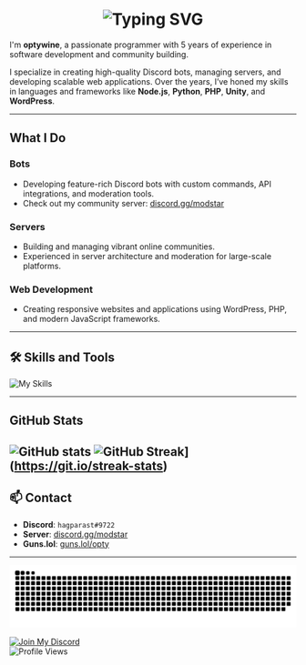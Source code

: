 <h1 align="center"><img src="https://readme-typing-svg.demolab.com?font=Jetbrains+Mono&size=35&duration=3000&pause=1000&color=FFBB48&center=true&vCenter=true&width=1000&height=40&lines=Hi%2C+I'm+OptyWine;a+Full-Stack+Developer;I+love+Building+And+Designing+Cool+Projects;Passionate+About+Coding+And+Community+Management;Welcome+To+My+GitHub+Profile!" alt="Typing SVG" /></h1>

I'm **optywine**, a passionate programmer with 5 years of experience in software development and community building.  

I specialize in creating high-quality Discord bots, managing servers, and developing scalable web applications. Over the years, I’ve honed my skills in languages and frameworks like **Node.js**, **Python**, **PHP**, **Unity**, and **WordPress**.

---

## What I Do

### Bots
- Developing feature-rich Discord bots with custom commands, API integrations, and moderation tools.  
- Check out my community server: [discord.gg/modstar](https://discord.gg/modstar)  

### Servers
- Building and managing vibrant online communities.  
- Experienced in server architecture and moderation for large-scale platforms.

### Web Development
- Creating responsive websites and applications using WordPress, PHP, and modern JavaScript frameworks.

---

## 🛠️ Skills and Tools  

![My Skills](https://skillicons.dev/icons?i=js,python,php,html,css,nodejs,unity,wordpress,vscode,github,git,discord)  

---

## GitHub Stats  

![GitHub stats](https://github-readme-stats.vercel.app/api?username=OptyWine)
![GitHub Streak](https://streak-stats.demolab.com?user=OptyWine)](https://git.io/streak-stats)
---

## 📫 Contact  

- **Discord**: `hagparast#9722`  
- **Server**: [discord.gg/modstar](https://discord.gg/modstar)
- **Guns.lol**: [guns.lol/opty](https://guns.lol/opty)

---

![Snake Animation](https://github.com/OptyWine/OptyWine/blob/main/.github/github-user-contribution.svg)  

[![Join My Discord](https://badgen.net/discord/members/modstar)](https://discord.gg/modstar)  
<img src="https://komarev.com/ghpvc/?username=optywine&color=brightgreen" alt="Profile Views" />
